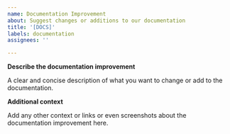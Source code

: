 ```yaml
---
name: Documentation Improvement
about: Suggest changes or additions to our documentation
title: '[DOCS]'
labels: documentation
assignees: ''

---
```


**Describe the documentation improvement**

A clear and concise description of what you want to change or add to the documentation.

**Additional context**

Add any other context or links or even screenshots about the documentation improvement here.